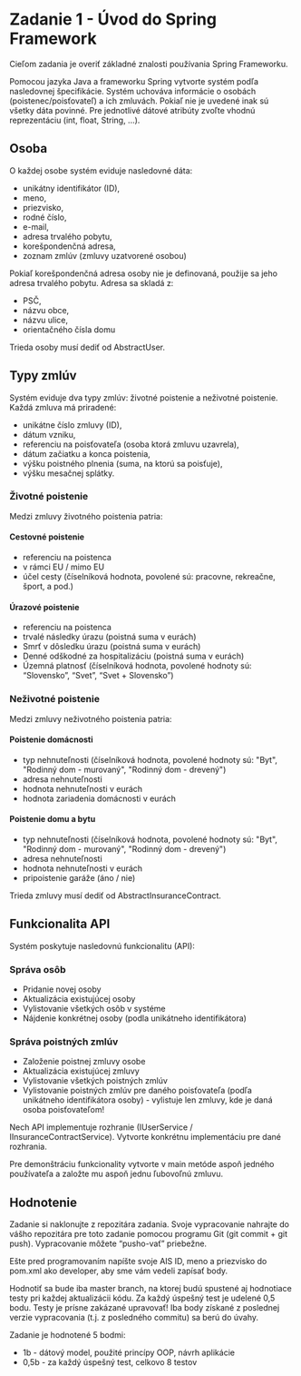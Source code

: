# Zadanie 1 - Úvod do Spring Framework
Cieľom zadania je overiť základné znalosti používania Spring Frameworku.

Pomocou jazyka Java a frameworku Spring vytvorte systém podľa nasledovnej špecifikácie. 
Systém uchováva informácie o osobách (poistenec/poisťovateľ) a ich zmluvách. 
Pokiaľ nie je uvedené inak sú všetky dáta povinné. Pre jednotlivé dátové atribúty zvoľte vhodnú reprezentáciu (int, float, String, ...).

## Osoba
O každej osobe systém eviduje nasledovné dáta: 
 - unikátny identifikátor (ID), 
 - meno, 
 - priezvisko, 
 - rodné číslo, 
 - e-mail,
 - adresa trvalého pobytu, 
 - korešpondenčná adresa, 
 - zoznam zmlúv (zmluvy uzatvorené osobou)

Pokiaľ korešpondenčná adresa osoby nie je definovaná, použije sa jeho adresa trvalého pobytu. Adresa sa skladá z: 
 - PSČ, 
 - názvu obce, 
 - názvu ulice, 
 - orientačného čísla domu
 
Trieda osoby musí dediť od AbstractUser.

## Typy zmlúv
Systém eviduje dva typy zmlúv: životné poistenie a neživotné poistenie. Každá zmluva má priradené: 
 - unikátne číslo zmluvy (ID), 
 - dátum vzniku,
 - referenciu na poisťovateľa (osoba ktorá zmluvu uzavrela),
 - dátum začiatku a konca poistenia,
 - výšku poistného plnenia (suma, na ktorú sa poisťuje),
 - výšku mesačnej splátky. 

### Životné poistenie
Medzi zmluvy životného poistenia patria:

#### Cestovné poistenie
 - referenciu na poistenca
 - v rámci EU / mimo EU
 - účel cesty (číselníková hodnota, povolené sú: pracovne, rekreačne, šport, a pod.)

#### Úrazové poistenie
 - referenciu na poistenca
 - trvalé následky úrazu	(poistná suma v eurách)
 - Smrť v dôsledku úrazu (poistná suma v eurách)
 - Denné odškodné za hospitalizáciu (poistná suma v eurách)
 - Územná platnosť (číselníková hodnota, povolené hodnoty sú: “Slovensko”, “Svet”, “Svet + Slovensko”)

### Neživotné poistenie
Medzi zmluvy neživotného poistenia patria:

#### Poistenie domácnosti 
 - typ nehnuteľnosti (číselníková hodnota, povolené hodnoty sú: "Byt", "Rodinný dom - murovaný", "Rodinný dom - drevený")
 - adresa nehnuteľnosti
 - hodnota nehnuteľnosti v eurách 
 - hodnota zariadenia domácnosti v eurách 

#### Poistenie domu a bytu
 - typ nehnuteľnosti (číselníková hodnota, povolené hodnoty sú: "Byt", "Rodinný dom - murovaný", "Rodinný dom - drevený")
 - adresa nehnuteľnosti
 - hodnota nehnuteľnosti v eurách 
 - pripoistenie garáže (áno / nie)
 
Trieda zmluvy musí dediť od AbstractInsuranceContract.

## Funkcionalita API
Systém poskytuje nasledovnú funkcionalitu (API):

### Správa osôb
 - Pridanie novej osoby
 - Aktualizácia existujúcej osoby
 - Vylistovanie všetkých osôb v systéme
 - Nájdenie konkrétnej osoby (podla unikátneho identifikátora)

### Správa poistných zmlúv
 - Založenie poistnej zmluvy osobe
 - Aktualizácia existujúcej zmluvy
 - Vylistovanie všetkých poistných zmlúv
 - Vylistovanie poistných zmlúv pre daného poisťovateľa (podľa unikátneho identifikátora osoby) - vylistuje len zmluvy, kde je daná osoba poisťovateľom!

Nech API implementuje rozhranie (IUserService / IInsuranceContractService). Vytvorte konkrétnu implementáciu pre dané rozhrania. 

Pre demonštráciu funkcionality vytvorte v main metóde aspoň jedného používateľa a založte mu aspoň jednu ľubovoľnú zmluvu.

## Hodnotenie
Zadanie si naklonujte z repozitára zadania. Svoje vypracovanie nahrajte do vášho repozitára pre toto zadanie pomocou programu Git (git commit + git push). Vypracovanie môžete “pusho-vať” priebežne. 

Ešte pred programovaním napíšte svoje AIS ID, meno a priezvisko do pom.xml ako developer, aby sme vám vedeli zapísať body.

Hodnotiť sa bude iba master branch, na ktorej budú spustené aj hodnotiace testy pri každej aktualizácii kódu. Za každý úspešný test je udelené 0,5 bodu. Testy je prísne zakázané upravovať! Iba body získané z poslednej verzie vypracovania (t.j. z posledného commitu) sa berú do úvahy. 

Zadanie je hodnotené 5 bodmi:
 - 1b - dátový model, použité princípy OOP, návrh aplikácie
 - 0,5b - za každý úspešný test, celkovo 8 testov
